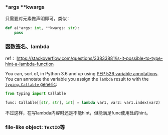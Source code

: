 

### *args **kwargs

只需要对元素做声明即可，类似：

```python
def a(*args: int, **kwargs: str):
    pass
```



### 函数签名、lambda

ref： https://stackoverflow.com/questions/33833881/is-it-possible-to-type-hint-a-lambda-function

You can, sort of, in Python 3.6 and up using [PEP 526 variable annotations](https://www.python.org/dev/peps/pep-0526/). You can annotate the variable you assign the `lambda` result to with the [`typing.Callable` generic](https://docs.python.org/3/library/typing.html#typing.Callable):

```python
from typing import Callable

func: Callable[[str, str], int] = lambda var1, var2: var1.index(var2)
```

不过这样，在写lambda内容时还是不能hint，但能满足func使用处的hint。



### file-like object: `TextIO`等











